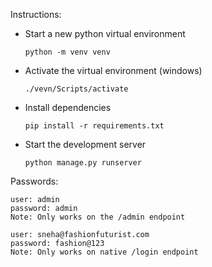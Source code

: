Instructions:
- Start a new python virtual environment
    ```
    python -m venv venv
    ```
- Activate the virtual environment (windows)
    ```
    ./vevn/Scripts/activate
    ```
- Install dependencies
    ```
    pip install -r requirements.txt
    ```
- Start the development server
    ```
    python manage.py runserver
    ```

Passwords:

``` 
user: admin 
password: admin 
Note: Only works on the /admin endpoint
```

```
user: sneha@fashionfuturist.com 
password: fashion@123
Note: Only works on native /login endpoint
```